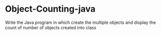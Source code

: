 # Object-Counting-java
Write the Java program in which create the multiple objects and display the count of number of objects created into class
